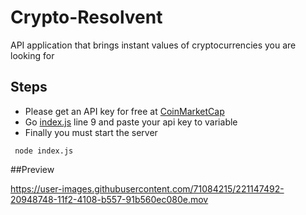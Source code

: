 # Crypto-Resolvent
 API application that brings instant values ​​of cryptocurrencies you are looking for
 
 ## Steps 
 
 - Please get an API key for free at [CoinMarketCap](https://pro.coinmarketcap.com)
 - Go [index.js](https://github.com/Vrm4/Crypto-Resolvent/blob/main/index.js) line 9 and paste your api key to variable
 - Finally you must start the server 
 
 ```
  node index.js
 ```

##Preview

https://user-images.githubusercontent.com/71084215/221147492-20948748-11f2-4108-b557-91b560ec080e.mov

